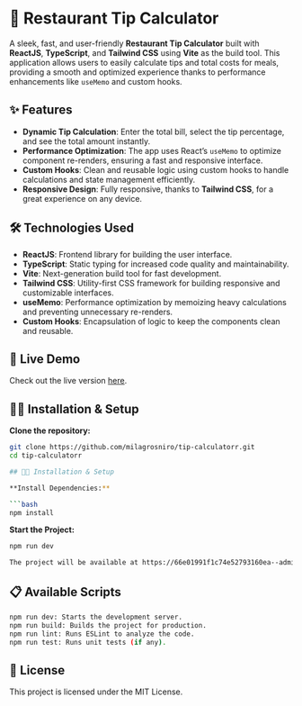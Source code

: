 # 💸 Restaurant Tip Calculator

A sleek, fast, and user-friendly **Restaurant Tip Calculator** built with **ReactJS**, **TypeScript**, and **Tailwind CSS** using **Vite** as the build tool. This application allows users to easily calculate tips and total costs for meals, providing a smooth and optimized experience thanks to performance enhancements like `useMemo` and custom hooks.

## ✨ Features

- **Dynamic Tip Calculation**: Enter the total bill, select the tip percentage, and see the total amount instantly.
- **Performance Optimization**: The app uses React’s `useMemo` to optimize component re-renders, ensuring a fast and responsive interface.
- **Custom Hooks**: Clean and reusable logic using custom hooks to handle calculations and state management efficiently.
- **Responsive Design**: Fully responsive, thanks to **Tailwind CSS**, for a great experience on any device.

## 🛠 Technologies Used

- **ReactJS**: Frontend library for building the user interface.
- **TypeScript**: Static typing for increased code quality and maintainability.
- **Vite**: Next-generation build tool for fast development.
- **Tailwind CSS**: Utility-first CSS framework for building responsive and customizable interfaces.
- **useMemo**: Performance optimization by memoizing heavy calculations and preventing unnecessary re-renders.
- **Custom Hooks**: Encapsulation of logic to keep the components clean and reusable.

## 🚀 Live Demo

Check out the live version [here](https://66e01991f1c74e52793160ea--admirable-alpaca-6993b5.netlify.app/).

## 🧑‍💻 Installation & Setup

**Clone the repository:**

```bash
git clone https://github.com/milagrosniro/tip-calculatorr.git
cd tip-calculatorr

## 🧑‍💻 Installation & Setup

**Install Dependencies:**

```bash
npm install
```

**Start the Project:**

```bash
npm run dev

The project will be available at https://66e01991f1c74e52793160ea--admirable-alpaca-6993b5.netlify.app/
```

## 📋 Available Scripts
```bash
npm run dev: Starts the development server.
npm run build: Builds the project for production.
npm run lint: Runs ESLint to analyze the code.
npm run test: Runs unit tests (if any).
 ```

## 📝 License
This project is licensed under the MIT License.

